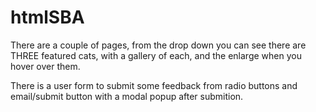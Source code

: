 # htmlSBA
 
There are a couple of pages, from the drop down you can see there are THREE featured cats, with a gallery of each, and the enlarge when you hover over them.

There is a user form to submit some feedback from radio buttons and email/submit button with a modal popup after submition. 